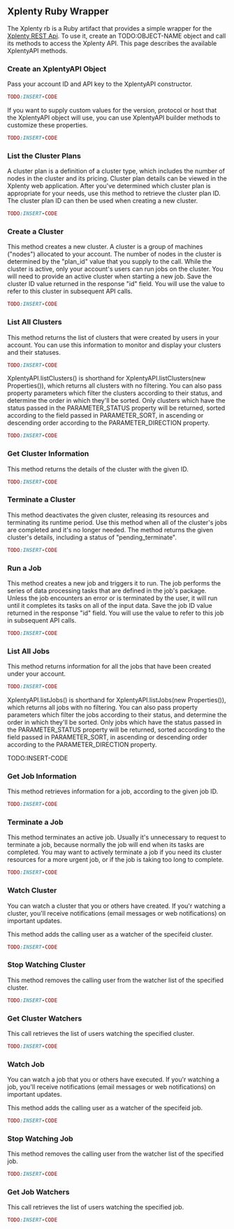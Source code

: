 ## Xplenty Ruby Wrapper

The Xplenty rb is a Ruby artifact that provides a simple wrapper for the [Xplenty REST Api](https://github.com/xplenty/xplenty-api-doc). 
To use it, create an TODO:OBJECT-NAME object and call its methods to access the Xplenty API.
This page describes the available XplentyAPI methods.

### Create an XplentyAPI Object

Pass your account ID and API key to the XplentyAPI constructor.
```ruby
TODO:INSERT-CODE
```
If you want to supply custom values for the version, protocol or host that the XplentyAPI object will use,
you can use XplentyAPI builder methods to customize these properties.
```ruby
TODO:INSERT-CODE
```
### List the Cluster Plans

A cluster plan is a definition of a cluster type, which includes the number of nodes in the cluster and its pricing. Cluster plan details can be viewed in the Xplenty web application.
After you've determined which cluster plan is appropriate for your needs, use this method to retrieve the cluster plan ID. The cluster plan ID can then be used when creating a new cluster.
```ruby
TODO:INSERT-CODE
```
### Create a Cluster

This method creates a new cluster. A cluster is a group of machines ("nodes") allocated to your account. The number of nodes in the cluster is determined by the "plan_id" value that you supply to the call. While the cluster is active, only your account's users can run jobs on the cluster.
You will need to provide an active cluster when starting a new job. Save the cluster ID value returned in the response "id" field. You will use the value to refer to this cluster in subsequent API calls.
```ruby
TODO:INSERT-CODE
```
### List All Clusters

This method returns the list of clusters that were created by users in your account.
You can use this information to monitor and display your clusters and their statuses.

```ruby
TODO:INSERT-CODE
```
XplentyAPI.listClusters() is shorthand for XplentyAPI.listClusters(new Properties()), which returns all clusters with no filtering.
You can also pass property parameters which filter the clusters according to their status, and determine the order in which they'll be sorted.
Only clusters which have the status passed in the PARAMETER_STATUS property will be returned, sorted according to the field passed in PARAMETER_SORT,
in ascending or descending order according to the PARAMETER_DIRECTION property.

```ruby
TODO:INSERT-CODE
```
### Get Cluster Information

This method returns the details of the cluster with the given ID.
```ruby
TODO:INSERT-CODE
```
### Terminate a Cluster

This method deactivates the given cluster, releasing its resources and terminating its runtime period. Use this method when all of the cluster's jobs are completed and it's no longer needed. The method returns the given cluster's details, including a status of "pending_terminate".
```ruby
TODO:INSERT-CODE
```
### Run a Job

This method creates a new job and triggers it to run. The job performs the series of data processing tasks that are defined in the job's package. Unless the job encounters an error or is terminated by the user, it will run until it completes its tasks on all of the input data. Save the job ID value returned in the response "id" field. You will use the value to refer to this job in subsequent API calls.
```ruby
TODO:INSERT-CODE
```
### List All Jobs

This method returns information for all the jobs that have been created under your account.
```ruby
TODO:INSERT-CODE
```
XplentyAPI.listJobs() is shorthand for XplentyAPI.listJobs(new Properties()), which returns all jobs with no filtering.
You can also pass property parameters which filter the jobs according to their status, and determine the order in which they'll be sorted.
Only jobs which have the status passed in the PARAMETER_STATUS property will be returned, sorted according to the field passed in PARAMETER_SORT,
in ascending or descending order according to the PARAMETER_DIRECTION property.

  TODO:INSERT-CODE

### Get Job Information

This method retrieves information for a job, according to the given job ID.
```ruby
TODO:INSERT-CODE
```
### Terminate a Job

This method terminates an active job. Usually it's unnecessary to request to terminate a job, because normally the job will end when its tasks are completed. You may want to actively terminate a job if you need its cluster resources for a more urgent job, or if the job is taking too long to complete.
```ruby
TODO:INSERT-CODE
```
### Watch Cluster

You can watch a cluster that you or others have created. If you'r watching a cluster, you'll receive notifications (email messages or web notifications) on important updates.

This method adds the calling user as a watcher of the specifeid cluster.
```ruby
TODO:INSERT-CODE
```
### Stop Watching Cluster

This method removes the calling user from the watcher list of the specified cluster.
```ruby
TODO:INSERT-CODE
```
### Get Cluster Watchers

This call retrieves the list of users watching the specified cluster.
```ruby
TODO:INSERT-CODE
```
### Watch Job

You can watch a job that you or others have executed. If you'r watching a job, you'll receive notifications (email messages or web notifications) on important updates.

This method adds the calling user as a watcher of the specifeid job.
```ruby
TODO:INSERT-CODE
```
### Stop Watching Job

This method removes the calling user from the watcher list of the specified job.
```ruby
TODO:INSERT-CODE
```
### Get Job Watchers

This call retrieves the list of users watching the specified job.
```ruby
TODO:INSERT-CODE
```

